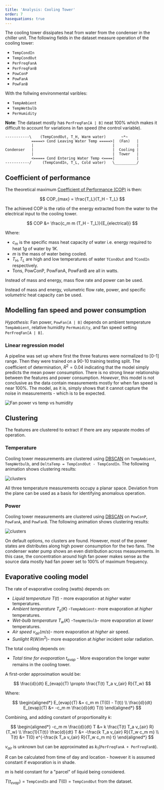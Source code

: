 ```yaml
---
title: 'Analysis: Cooling Tower'
order: 7
hasequations: true
---
```


The cooling tower dissipates heat from water from the condenser in the chiller unit. The following fields in the dataset measure operation of the cooling tower:

* `TempCondIn`
* `TempCondOut`
* `PerFreqFanA`
* `PerFreqFanB`
* `PowConP`
* `PowFanA`
* `PowFanB`

With the follwing environmental varibles:

* `TempAmbient`
* `TempWetbulb`
* `PerHumidity`

**Note**: The dataset mostly has `PerFreqFan[A | B]` neat 100% which makes it difficult to account for variations in fan speed (the control variable).

```
-----------\    (TempCondOut, T_H, Warm water)       ~*~
            =====> Cond Leaving Water Temp =====>|  (Fan)   |
            |                                    |          |
Condenser   |                                    |  Cooling |
            |                                    |  Tower   |
            <===== Cond Entering Water Temp <====|          |
-----------/     (TempCondIn, T_L, Cold water)   \__________/
```

## Coefficient of performance

The theoretical maximum [Coefficient of Performance (COP)][1] is then:

$$
COP_{max} = \frac{T_L}{T_H - T_L}
$$

The achieved COP is the ratio of the energy extracted from the water to the electrical input to the cooling tower.

$$
COP &= \frac{c_m m (T_H - T_L)}{E_{electrical}}
$$

Where:

* $c_m$ is the specific mass heat capacity of water i.e. energy required to heat $1g$ of water by $1 K$.
* $m$ is the mass of water being cooled.
* $T_H, T_L$ are high and low temperatures of water `TCondOut` and `TCondIn` respectively.
* $\text{Tons, PowConP, PowFanA, PowFanB}$ are all in watts.

Instead of mass and energy, mass flow rate and power can be used.

Instead of mass and energy, volumetric flow rate, power, and specific *volumetric* heat capacity can be used.

## Modelling fan speed and power consumption

*Hypothesis*: Fan power, `PowFan[A | B]` depends on ambient temperature `TempAmbient`, relative humidity `PerHumidity`, and fan speed setting `PerFreqFan[A | B]`.

### Linear regression model

A pipeline was set up where first the three features were normalized to [0-1] range. Then they were trained on a 90-10 training testing split. The coefficient of determination, $R^2 = 0.04$ indicating that the model simply predicts the mean power consumption. There is no strong linear relationship between the features and power consumption. *However*, this model is not conclusive as the data contain measurements mostly for when fan speed is near 100%. The model, as it is, simply shows that it cannot capture the noise in measurements - which is to be expected.

![Fan power vs temp vs humidity](img/7-fan-power-vs-temp-humidity.png)

## Clustering

The features are clustered to extract if there are any separate modes of operation.

### Temperature

Cooling tower measurements are clustered using [DBSCAN][2] on `TempAmbient`, `TempWetbulb`, and `DeltaTemp = TempCondOut - TempCondIn`. The following animation shows clustering results:

![clusters](img/7-ct-temp-clusters.gif)

All three temperature measurements occupy a planar space. Deviation from the plane can be used as a basis for identifying anomalous operation.

### Power

Cooling tower measurements are clustered using [DBSCAN][2] on `PowConP`, `PowFanA`, and `PowFanB`. The following animation shows clustering results:

![clusters](img/7-ct-power-clusters.gif)

On default options, no clusters are found. However, most of the power states are distributes along high power consumption for the two fans. The condenser water pump shows an even distribution across measurements. In this case, the concentration around high fan power makes sense as the source data mostly had fan power set to 100% of maximum frequency.

## Evaporative cooling model

The rate of evaporative cooling (watts) depends on:

* *Liquid temperature* $T(t)$ - more evaporation at *higher* water temperatures.
* *Ambient temperature* $T_a (K)$ -`TempAmbient`- more evaporation at *higher* temperatures.
* *Wet-bulb temperature* $T_w (K)$ -`TempWetbulb`- more evaporation at *lower* temperatures.
* *Air speed* $v_{air} (m/s)$- more evaporation at *higher* air speed.
* *Sunlight* $R (W/m^2)$- more evaporation at *higher* incident solar radiation.

The total cooling depends on:

* *Total time for evaporation* $t_{evap}$ - More evaporation the longer water remains in the cooling tower.

A first-order approximation would be:

$$
\frac{d}{dt} E_{evap}(T) \propto \frac{T(t) T_a v_{air} R}{T_w}
$$

Where:

$$
\begin{aligned*}
E_{evap}(T)                 &= c_m m (T(0) - T(t)) \\
\frac{d}{dt} E_{evap}(T)    &= -c_m m \frac{d}{dt} T(t)
\end{aligned*}
$$

Combining, and adding constant of proportionality $k$:

$$
\begin{aligned*}
-c_m m \frac{d}{dt} T           &= k \frac{T(t) T_a v_{air} R}{T_w} \\
\frac{1}{T(t)} \frac{d}{dt} T   &= -\frac{k T_a v_{air} R}{T_w c_m m} \\
T(t) &= T(0) e^{-\frac{k T_a v_{air} R}{T_w c_m m} t}
\end{aligned*}
$$

$v_{air}$ is unknown but can be approximated as $k_1 (\texttt{PerFreqFanA + PerFreqFanB}$).

$R$ can be calculated from time of day and location - however it is assumed constant if evaporation is in shade.

$m$ is held constant for a "parcel" of liquid being considered.

$T(t_{evap}) = \texttt{TempCondIn}$ and $T(0) = \texttt{TempCondOut}$ from the dataset.

[1]: 0-thermo-basics.md
[2]: http://scikit-learn.org/stable/modules/clustering.html#dbscan